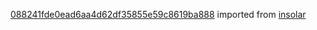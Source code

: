 [088241fde0ead6aa4d62df35855e59c8619ba888](https://github.com/insolar/insolar/commit/088241fde0ead6aa4d62df35855e59c8619ba888) imported from [insolar](https://github.com/insolar/insolar)
